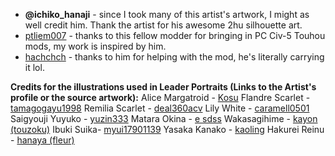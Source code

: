 - **@ichiko_hanaji** - since I took many of this artist's artwork, I might as well credit him. Thank the artist for his awesome 2hu silhouette art.
- [ptliem007](https://github.com/ptliem007) - thanks to this fellow modder for bringing in PC Civ-5 Touhou mods, my work is inspired by him.
- [hachchch](https://github.com/hachchch) - thanks to him for helping with the mod, he's literally carrying it lol.

**Credits for the illustrations used in Leader Portraits (Links to the Artist's profile or the source artwork):**
Alice Margatroid - [Kosu](https://www.pixiv.net/en/users/5626224)
Flandre Scarlet - [tamagogayu1998](https://danbooru.donmai.us/posts/6730380)
Remilia Scarlet - [deal360acv](https://danbooru.donmai.us/posts/6364379?q=remilia_scarlet+order%3Ascore+rating%3Ageneral)
Lily White - [caramell0501](https://www.zerochan.net/3428709)
Saigyouji Yuyuko - [yuzin333](https://www.zerochan.net/3529610#google_vignette)
Matara Okina - [e sdss](https://danbooru.donmai.us/posts/5510405)
Wakasagihime - [kayon (touzoku)](https://www.pixiv.net/artworks/92753278)
Ibuki Suika- [myui17901139](https://danbooru.donmai.us/posts/6770555)
Yasaka Kanako - [kaoling](https://danbooru.donmai.us/posts/4075404?q=yasaka_kanako+order%3Ascore+rating%3Ageneral)
Hakurei Reinu - [hanaya (fleur)](https://www.pixiv.net/artworks/110192552)
